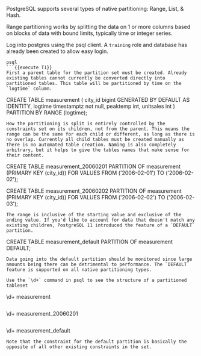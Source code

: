 PostgreSQL supports several types of native partitioning: Range, List, & Hash. 

Range partitioning works by splitting the data on 1 or more columns based on blocks of data with bound limits, typically time or integer series.

Log into postgres using the psql client. A `training` role and database has already been created to allow easy login.
```
psql
```{{execute T1}}
First a parent table for the partition set must be created. Already existing tables cannot currently be converted directly into partitioned tables. This table will be partitioned by time on the `logtime` column.
```
CREATE TABLE measurement (
    city_id         bigint GENERATED BY DEFAULT AS IDENTITY,
    logtime         timestamptz not null,
    peaktemp        int,
    unitsales       int
) PARTITION BY RANGE (logtime);    
```{{execute T1}}
How the partitioning is split is entirely controlled by the constraints set on its children, not from the parent. This means the range can be the same for each child or different, as long as there is no overlap. Currently all child tables must be created manually as there is no automated table creation. Naming is also completely arbitrary, but it helps to give the tables names that make sense for their content.
```
CREATE TABLE measurement_20060201   PARTITION OF measurement
   (PRIMARY KEY (city_id)) FOR VALUES FROM ('2006-02-01') TO ('2006-02-02');

CREATE TABLE measurement_20060202 PARTITION OF measurement
   (PRIMARY KEY (city_id)) FOR VALUES FROM ('2006-02-02') TO ('2006-02-03');
```{{execute T1}}
The range is inclusive of the starting value and exclusive of the ending value. If you'd like to account for data that doesn't match any existing children, PostgreSQL 11 introduced the feature of a `DEFAULT` partition.
```
CREATE TABLE measurement_default PARTITION OF measurement DEFAULT;
```{{execute T1}}
Data going into the default partition should be monitored since large amounts being there can be detrimental to performance. The `DEFAULT` feature is supported on all native partitioning types.

Use the `\d+` command in psql to see the structure of a partitioned tableset
```
\d+ measurement
```{{execute T1}}

```
\d+ measurement_20060201
```{{execute T1}}

```
\d+ measurement_default
```{{execute T1}}
Note that the constraint for the default partition is basically the opposite of all other existing constraints in the set.

